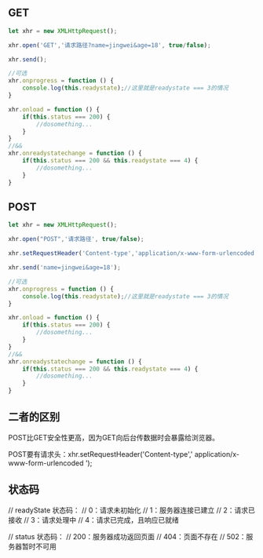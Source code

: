 ## GET

~~~js
let xhr = new XMLHttpRequest();

xhr.open('GET','请求路径?name=jingwei&age=18', true/false);

xhr.send();

//可选
xhr.onprogress = function () {
    console.log(this.readystate);//这里就是readystate === 3的情况
}

xhr.onload = function () {
    if(this.status === 200) {
        //dosomething...
    }
}
//&&
xhr.onreadystatechange = function () {
    if(this.status === 200 && this.readystate === 4) {
		//dosomething...
    }
}
~~~

## POST

~~~js
let xhr = new XMLHttpRequest();

xhr.open("POST",'请求路径', true/false);

xhr.setRequestHeader('Content-type','application/x-www-form-urlencoded ');

xhr.send('name=jingwei&age=18');

//可选
xhr.onprogress = function () {
    console.log(this.readystate);//这里就是readystate === 3的情况
}

xhr.onload = function () {
    if(this.status === 200) {
        //dosomething...
    }
}
//&&
xhr.onreadystatechange = function () {
    if(this.status === 200 && this.readystate === 4) {
		//dosomething...
    }
}
~~~

## 二者的区别

POST比GET安全性更高，因为GET向后台传数据时会暴露给浏览器。

POST要有请求头：xhr.setRequestHeader('Content-type',' application/x-www-form-urlencoded  ');

## 状态码



// readyState 状态码：
				// 0：请求未初始化
				// 1：服务器连接已建立
				// 2：请求已接收
				// 3：请求处理中
				// 4：请求已完成，且响应已就绪
				

// status 状态码：
			// 200：服务器成功返回页面
			// 404：页面不存在
			// 502：服务器暂时不可用